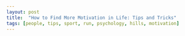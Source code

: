 ```yaml
---
layout: post
title:  "How to Find More Motivation in Life: Tips and Tricks"
tags: [people, tips, sport, run, psychology, hills, motivation]
---
```


